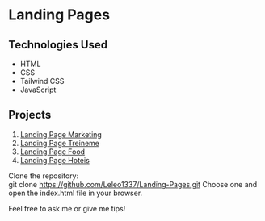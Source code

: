 #  Landing Pages

## Technologies Used
- HTML
- CSS
- Tailwind CSS
- JavaScript

## Projects

1. [Landing Page Marketing](https://leleo1337.github.io/Landing-Pages/marketing)
2. [Landing Page Treineme](https://leleo1337.github.io/Landing-Pages/treine-me)
1. [Landing Page Food](https://leleo1337.github.io/Landing-Pages/food) 
3. [Landing Page Hoteis](https://leleo1337.github.io/Landing-Pages/hoteis/public)

Clone the repository:
<br>
git clone https://github.com/Leleo1337/Landing-Pages.git
Choose one and open the index.html file in your browser.

Feel free to ask me or give me tips!   
